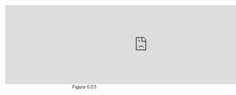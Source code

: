 
<iframe id="ChomskyCON_iframe" src="https://global.codio.com/opendsa/v4/jsav/iframe/v6/chomskycon.html" width="900" height="250" scrolling="no" style="position: relative; top: 0px; border: 0; margin: 0; overflow: hidden;">Your browser does not support iframes.</iframe>
<br/>
<center>Figure 0.0.1: </center><br/>



